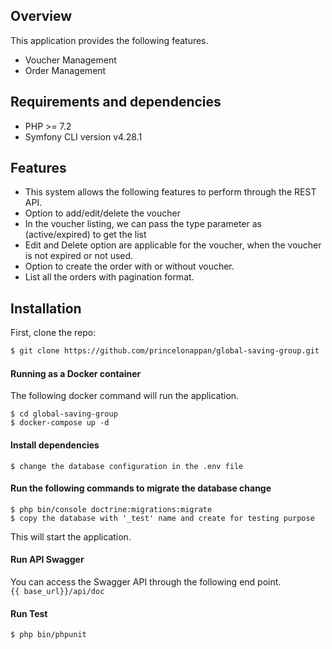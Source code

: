 ## Overview

This application provides the following features.

- Voucher Management
- Order Management

## Requirements and dependencies

- PHP >= 7.2
- Symfony CLI version  v4.28.1

## Features

- This system allows the following features to perform through the REST API.
- Option to add/edit/delete the voucher
- In the voucher listing, we can pass the type parameter as (active/expired) to get the list
- Edit and Delete option are applicable for the voucher, when the voucher is not expired or not used.
- Option to create the order with or without voucher. 
- List all the orders with pagination format.

## Installation

First, clone the repo:
```bash
$ git clone https://github.com/princelonappan/global-saving-group.git
```
#### Running as a Docker container

The following docker command will run the application.

```
$ cd global-saving-group
$ docker-compose up -d
```
#### Install dependencies
```
$ change the database configuration in the .env file
```
#### Run the following commands to migrate the database change
```
$ php bin/console doctrine:migrations:migrate
$ copy the database with '_test' name and create for testing purpose
```
This will start the application.

#### Run API Swagger

You can access the Swagger API through the following end point. <br />
```{{ base_url}}/api/doc```

#### Run Test

```
$ php bin/phpunit
```
